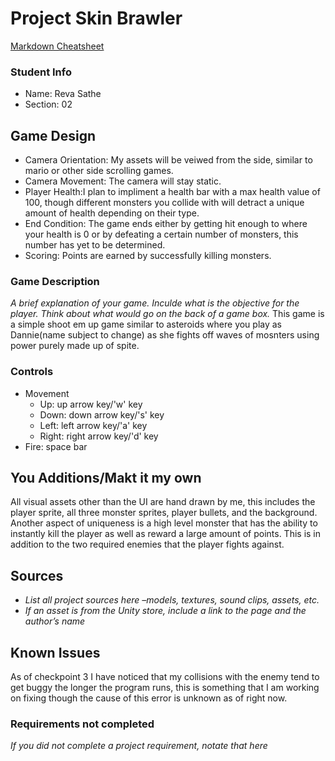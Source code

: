 # Project Skin Brawler

[Markdown Cheatsheet](https://github.com/adam-p/markdown-here/wiki/Markdown-Here-Cheatsheet)

### Student Info

-   Name: Reva Sathe
-   Section: 02

## Game Design

-   Camera Orientation: My assets will be veiwed from the side, similar to mario or other side scrolling games. 
-   Camera Movement: The camera will stay static.
-   Player Health:I plan to impliment a health bar with a max health value of 100, though different monsters you collide with will detract a unique amount of health depending on their type.
-   End Condition: The game ends either by getting hit enough to where your health is 0 or by defeating a certain number of monsters, this number has yet to be determined.
-   Scoring: Points are earned by successfully killing monsters.

### Game Description

_A brief explanation of your game. Inculde what is the objective for the player. Think about what would go on the back of a game box._
This game is a simple shoot em up game similar to asteroids where you play as Dannie(name subject to change) as she fights off waves of mosnters using power purely made up of spite.

### Controls

-   Movement
    -   Up: up arrow key/'w' key
    -   Down: down arrow key/'s' key
    -   Left: left arrow key/'a' key
    -   Right: right arrow key/'d' key
-   Fire: space bar

## You Additions/Makt it my own

All visual assets other than the UI are hand drawn by me, this includes the player sprite, all three monster sprites, player bullets, and the background. Another aspect of uniqueness is a high level monster that has the ability to instantly kill the player as well as reward a large amount of points. This is in addition to the two required enemies that the player fights against.

## Sources

-   _List all project sources here –models, textures, sound clips, assets, etc._
-   _If an asset is from the Unity store, include a link to the page and the author’s name_

## Known Issues

As of checkpoint 3 I have noticed that my collisions with the enemy tend to get buggy the longer the program runs, this is something that I am working on fixing though the cause of this error is unknown as of right now.

### Requirements not completed

_If you did not complete a project requirement, notate that here_

